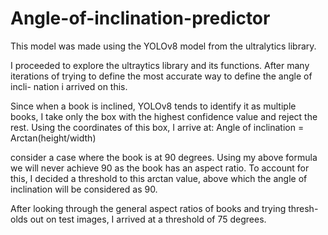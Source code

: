 # Angle-of-inclination-predictor
This model was made using the YOLOv8 model from the ultralytics library.

I proceeded to explore the ultraytics library and its functions. After many iterations of trying to define the most accurate way to define the angle of incli- nation i arrived on this.

Since when a book is inclined, YOLOv8 tends to identify it as multiple books, I take only the box with the highest confidence value and reject the rest.
Using the coordinates of this box, I arrive at:
Angle of inclination = Arctan(height/width)

consider a case where the book is at 90 degrees. Using my above formula we will never achieve 90 as the book has an aspect ratio. To account for this, I decided a threshold to this arctan value, above which the angle of inclination will be considered as 90.

After looking through the general aspect ratios of books and trying thresh- olds out on test images, I arrived at a threshold of 75 degrees.
